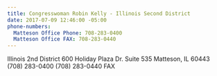 ```yaml
---
title: Congresswoman Robin Kelly - Illinois Second District
date: 2017-07-09 12:46:00 -05:00
phone-numbers:
  Matteson Office Phone: 708-283-0400
  Matteson Office FAX: 708-283-0440
---
```


Illinois 2nd District
600 Holiday Plaza Dr. Suite 535
Matteson, IL  60443
(708) 283-0400
(708) 283-0440 FAX